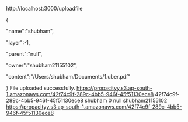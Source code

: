http://localhost:3000/uploadfile

{

"name":"shubham",

"layer":-1,

"parent":"null",

"owner":"shubham21155102",

"content":"/Users/shubham/Documents/1.uber.pdf"

}
File uploaded successfully. https://propacityy.s3.ap-south-1.amazonaws.com/42f74c9f-289c-4bb5-946f-45f51130ece8
42f74c9f-289c-4bb5-946f-45f51130ece8 shubham 0 null shubham21155102 https://propacityy.s3.ap-south-1.amazonaws.com/42f74c9f-289c-4bb5-946f-45f51130ece8

